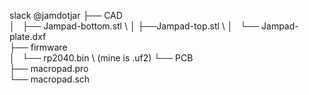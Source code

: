 slack @jamdotjar
├── CAD \
│   ├── Jampad-bottom.stl \ 
│   ├──Jampad-top.stl \ 
│   └── Jampad-plate.dxf \
├── firmware \
│   └── rp2040.bin \  (mine is .uf2)
└── PCB \
    ├── macropad.pro \
    └── macropad.sch 
